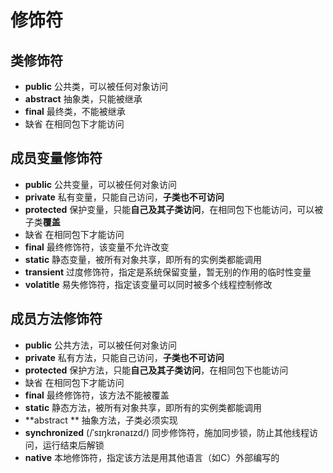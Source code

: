 # 修饰符

## 类修饰符

- **public**                       公共类，可以被任何对象访问
- **abstract**                   抽象类，只能被继承
- **final**                          最终类，不能被继承
- 缺省                           在相同包下才能访问



## 成员变量修饰符

- **public**                        公共变量，可以被任何对象访问
- **private**                      私有变量，只能自己访问，**子类也不可访问**
- **protected**                 保护变量，只能**自己及其子类访问**，在相同包下也能访问，可以被子类**覆盖**
- 缺省                            在相同包下才能访问
- **final**                           最终修饰符，该变量不允许改变
- **static**                         静态变量，被所有对象共享，即所有的实例类都能调用
- **transient**                  过度修饰符，指定是系统保留变量，暂无别的作用的临时性变量
- **volatitle**                   易失修饰符，指定该变量可以同时被多个线程控制修改

## 成员方法修饰符

- **public**                        公共方法，可以被任何对象访问
- **private**                      私有方法，只能自己访问，**子类也不可访问**
- **protected**                 保护方法，只能**自己及其子类访问**，在相同包下也能访问
- 缺省                            在相同包下才能访问
- **final**                           最终修饰符，该方法不能被覆盖
- **static**                         静态方法，被所有对象共享，即所有的实例类都能调用
- **abstract **                  抽象方法，子类必须实现
- **synchronized** (/ˈsɪŋkrənaɪzd/)        同步修饰符，施加同步锁，防止其他线程访问，运行结束后解锁
- **native**                       本地修饰符，指定该方法是用其他语言（如C）外部编写的